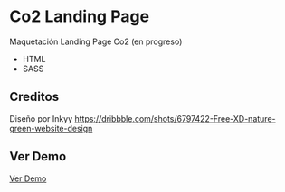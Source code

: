 # Co2 Landing Page
Maquetación Landing Page Co2 (en progreso)
- HTML
- SASS

## Creditos
Diseño por Inkyy
https://dribbble.com/shots/6797422-Free-XD-nature-green-website-design

## Ver Demo
[Ver Demo](https://sergiodario.github.io/Co2-Landing-Page/)
